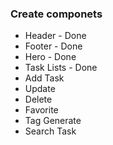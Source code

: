 ### Create componets

- Header - Done
- Footer - Done
- Hero - Done
- Task Lists - Done
- Add Task
- Update
- Delete
- Favorite
- Tag Generate
- Search Task
